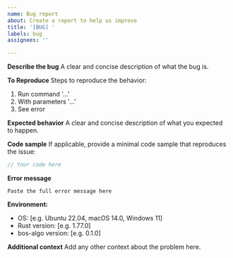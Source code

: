 ```yaml
---
name: Bug report
about: Create a report to help us improve
title: '[BUG] '
labels: bug
assignees: ''

---
```


**Describe the bug**
A clear and concise description of what the bug is.

**To Reproduce**
Steps to reproduce the behavior:
1. Run command '...'
2. With parameters '...'
3. See error

**Expected behavior**
A clear and concise description of what you expected to happen.

**Code sample**
If applicable, provide a minimal code sample that reproduces the issue:
```rust
// Your code here
```

**Error message**
```
Paste the full error message here
```

**Environment:**
 - OS: [e.g. Ubuntu 22.04, macOS 14.0, Windows 11]
 - Rust version: [e.g. 1.77.0]
 - bos-algo version: [e.g. 0.1.0]

**Additional context**
Add any other context about the problem here.
